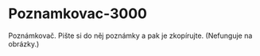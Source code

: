 # Poznamkovac-3000
Poznámkovač. Pište si do něj poznámky a pak je zkopírujte. (Nefunguje na obrázky.)

